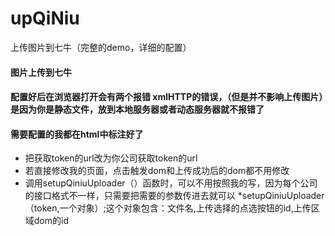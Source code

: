 # upQiNiu
上传图片到七牛（完整的demo，详细的配置）
#### 图片上传到七牛
#### 配置好后在浏览器打开会有两个报错 xmlHTTP的错误，（但是并不影响上传图片）是因为你是静态文件，放到本地服务器或者动态服务器就不报错了
#### 需要配置的我都在html中标注好了
* 把获取token的url改为你公司获取token的url
* 若直接修改我的页面，点击触发dom和上传成功后的dom都不用修改
* 调用setupQiniuUploader（）函数时，可以不用按照我的写，因为每个公司的接口格式不一样，只需要把需要的参数传进去就可以
*setupQiniuUploader（token,一个对象）;这个对象包含：文件名,上传选择的点选按钮的id,上传区域dom的id

